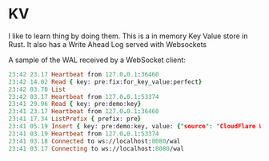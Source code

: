 # KV

I like to learn thing by doing them.
This is a in memory Key Value store in Rust. It also has a Write Ahead Log served with Websockets

A sample of the WAL received by a WebSocket client:
```prolog has the right colors
23:42 23.17 Heartbeat from 127.0.0.1:36460
23:42 14.02 Read { key: pre:fix:for_key_value:perfect}
23:42 03.70 List
23:42 03.17 Heartbeat from 127.0.0.1:53374
23:41 29.96 Read { key: pre:demo:key}
23:41 23.17 Heartbeat from 127.0.0.1:36460
23:41 17.34 ListPrefix { prefix: pre}
23:41 05.19 Insert { key: pre:demo:key, value: {"source": "CloudFlare Worker", "type": "WASM"} }
23:41 03.19 Heartbeat from 127.0.0.1:53374
23:41 03.18 Connected to ws://localhost:8080/wal
23:41 03.17 Connecting to ws://localhost:8080/wal
```